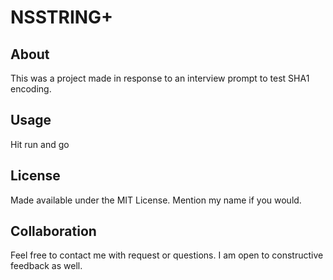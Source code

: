 NSSTRING+
=======================

About
-----

This was a project made in response to an interview prompt to test SHA1 encoding.

Usage
-----

Hit run and go


License
-------

Made available under the MIT License. Mention my name if you would.

Collaboration
-------------

Feel free to contact me with request or questions. I am open to constructive feedback as well.